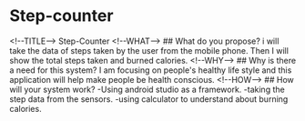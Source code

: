# Step-counter
 &lt;!--TITLE-->    Step-Counter      &lt;!--WHAT-->    ## What do you propose?    i will take the data of steps taken by the user from the mobile phone. Then I will show the total steps taken and burned calories.    &lt;!--WHY-->    ## Why is there a need for this system?  I am  focusing on people's healthy life style and this application will help make people be health  conscious.       &lt;!--HOW-->    ## How will your system work?  -Using android studio as a framework. -taking the step data from the  sensors. -using calculator to understand about  burning calories.
